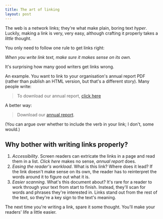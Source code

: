 ```yaml
---
title: The art of linking
layout: post
---
```


The web is a network links; they're what make plain, boring text _hyper_. Luckily, making a link is very, very easy, although crafting it properly takes a _little_ thought.

You only need to follow one rule to get links right:

_When you write link text, make sure it makes sense on its own._

It's surprising how many good writers get links wrong.

An example. You want to link to your organisation's annual report PDF (rather than publish an HTML version, but that's a different story). Many people write:

> To download our annual report, <a href="#">click here</a>

A better way:

> Download our <a href="#">annual report</a>.

(You can argue over whether to include the verb in your link; I don't, some would.)

## Why bother with writing links properly?

1. _Accessibility_. Screen readers can extricate the links in a page and read them in a list. _Click here_ makes no sense, _annual report_ does.
2. _Easing the reader's workload_. What is this link? Where does it lead? If the link doesn't make sense on its own, the reader has to reinterpret the words around it to figure out what it is.
3. _Easier scanning_. What's this document about? It's rare for a reader to work through your text from start to finish. Instead, they'll scan for words and phrases they're interested in. Links stand out from the rest of the text, so they're a key sign to the text's meaning.

The next time you're writing a link, spare it some thought. You'll make your readers' life a little easier.